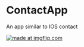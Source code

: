 # ContactApp
An app similar to IOS contact


<a href="https://imgflip.com/gif/3mhgs4"><img src="https://i.imgflip.com/3mhgs4.gif" title="made at imgflip.com"/></a>
